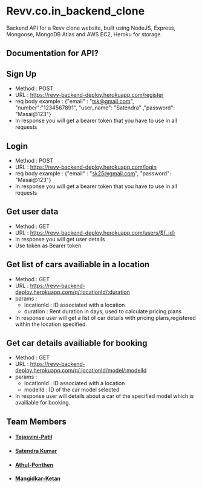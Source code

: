# Revv.co.in_backend_clone

Backend API for a Revv clone website, built using NodeJS, Express, Mongoose, MongoDB Atlas and AWS EC2, Heroku for storage.

## Documentation for API?

## Sign Up
- Method : POST
- URL : https://revv-backend-deploy.herokuapp.com/register
- req body example : {"email" : "tsk@gmail.com", "number":"1234567891", "user_name": "Satendra" ,"password": "Masai@123"}
- In response you will get a bearer token that you have to use in all requests

## Login
- Method : POST
- URL : https://revv-backend-deploy.herokuapp.com/login
- req body example : {"email" : "sk25@gmail.com", "password": "Masai@123"}
- In response you will get a bearer token that you have to use in all requests


## Get user data
- Method : GET
- URL : https://revv-backend-deploy.herokuapp.com/users/${_id}
- In response you will get user details
- Use token as Bearer token

## Get list of cars availiable in a location
- Method : GET
- URL : https://revv-backend-deploy.herokuapp.com/q/:locationId/:duration
- params : 
    - locationId : ID associated with a location
    - duration : Rent duration in days, used to calculate pricing plans
- In response user will get a list of car details with pricing plans,registered within the location specified.

## Get car details availiable for booking
- Method : GET
- URL : https://revv-backend-deploy.herokuapp.com/q/:locationId/model/:modelId
- params : 
    - locationId : ID associated with a location
    - modelId : ID of the car model selected
- In response user will details about a car of the specified model which is availiable for booking.


## Team Members
- #### [Tejasvini-Patil](https://www.linkedin.com/in/tejasvini-patil)
- #### [Satendra Kumar](www.linkedin.com/in/satendra-yadav-5b8067170/)
- #### [Athul-Ponthen](https://www.linkedin.com/in/athul-ponthen/)
- #### [Mangidkar-Ketan](https://www.linkedin.com/in/mangidkar-ketan)
